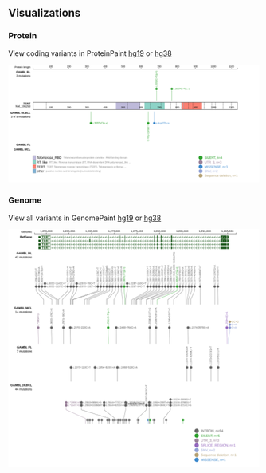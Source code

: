 ## Visualizations
### Protein
View coding variants in ProteinPaint [hg19](https://morinlab.github.io/LLMPP/GAMBL/TERT_protein.html)  or [hg38](https://morinlab.github.io/LLMPP/GAMBL/TERT_protein_hg38.html)

![](images/proteinpaint/TERT_NM_198253.svg)

### Genome
View all variants in GenomePaint [hg19](https://morinlab.github.io/LLMPP/GAMBL/TERT.html)  or [hg38](https://morinlab.github.io/LLMPP/GAMBL/TERT_hg38.html)

![](images/proteinpaint/TERT.svg)


